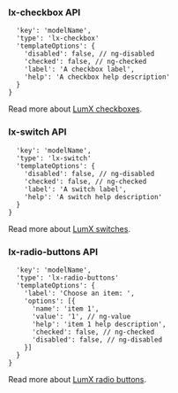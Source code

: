 ### lx-checkbox API
```{
  'key': 'modelName',
  'type': 'lx-checkbox'
  'templateOptions': {
    'disabled': false, // ng-disabled
    'checked': false, // ng-checked
    'label': 'A checkbox label',
    'help': 'A checkbox help description'
  }
}
```
Read more about [LumX checkboxes](http://ui.lumapps.com/css/checkboxes).

### lx-switch API
```{
  'key': 'modelName',
  'type': 'lx-switch'
  'templateOptions': {
    'disabled': false, // ng-disabled
    'checked': false, // ng-checked
    'label': 'A switch label',
    'help': 'A switch help description'
  }
}
```
Read more about [LumX switches](http://ui.lumapps.com/css/switches).

### lx-radio-buttons API
```{
  'key': 'modelName',
  'type': 'lx-radio-buttons'
  'templateOptions': {
    'label': 'Choose an item: ',
    'options': [{
      'name': 'item 1',
      'value': '1', // ng-value
      'help': 'item 1 help description',
      'checked': false, // ng-checked
      'disabled': false, // ng-disabled
    }]
  }
}
```
Read more about [LumX radio buttons](http://ui.lumapps.com/css/radio-buttons).
